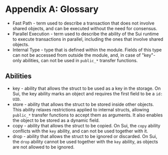 # Appendix A: Glossary

- Fast Path - term used to describe a transaction that does not involve shared objects, and can be executed without the need for consensus.
- Parallel Execution - term used to describe the ability of the Sui runtime to execute transactions in parallel, including the ones that involve shared objects.
- Internal Type - type that is defined within the module. Fields of this type can not be accessed from outside the module, and, in case of "key"-only abilities, can not be used in `public_*` transfer functions.

## Abilities

- key - ability that allows the struct to be used as a key in the storage. On Sui, the key ability marks an object and requires the first field to be a `id: UID`.
- store - ability that allows the struct to be stored inside other objects. This ability relaxes restrictions applied to internal structs, allowing `public_*` transfer functions to accept them as arguments. It also enables the object to be stored as a dynamic field.
- copy - ability that allows the struct to be copied. On Sui, the `copy` ability conflicts with the `key` ability, and can not be used together with it.
- drop - ability that allows the struct to be ignored or discarded. On Sui, the `drop` ability cannot be used together with the `key` ability, as objects are not allowed to be ignored.
